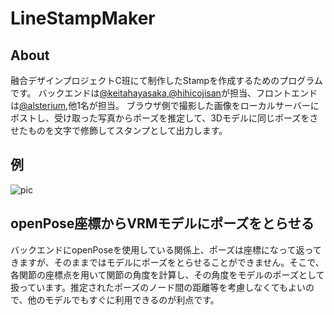 # LineStampMaker
## About
融合デザインプロジェクトC班にて制作したStampを作成するためのプログラムです。
バックエンドは[@keitahayasaka](https://github.com/keitahayasaka),[@hihicojisan](https://github.com/hihicojisan)が担当、フロントエンドは[@alsterium](https://github.com/alsterium),他1名が担当。
ブラウザ側で撮影した画像をローカルサーバーにポストし、受け取った写真からポーズを推定して、3Dモデルに同じポーズをさせたものを文字で修飾してスタンプとして出力します。
## 例
![pic](https://cdn.discordapp.com/attachments/641101890951708674/680033738133995538/img0.png)
## openPose座標からVRMモデルにポーズをとらせる
バックエンドにopenPoseを使用している関係上、ポーズは座標になって返ってきますが、そのままではモデルにポーズをとらせることができません。そこで、各関節の座標点を用いて関節の角度を計算し、その角度をモデルのポーズとして扱っています。推定されたポーズのノード間の距離等を考慮しなくてもよいので、他のモデルでもすぐに利用できるのが利点です。

